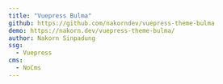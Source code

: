 ```yaml
---
title: "Vuepress Bulma"
github: https://github.com/nakorndev/vuepress-theme-bulma
demo: https://nakorn.dev/vuepress-theme-bulma/
author: Nakorn Sinpadung
ssg:
  - Vuepress
cms:
  - NoCms
---
```

